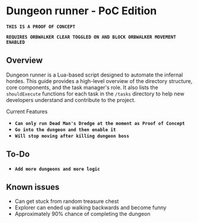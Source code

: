 # Dungeon runner - PoC Edition

**`THIS IS A PROOF OF CONCEPT`**

**`REQUIRES ORBWALKER CLEAR TOGGLED ON AND BLOCK ORBWALKER MOVEMENT ENABLED`**

## Overview

Dungeon runner is a Lua-based script designed to automate the infernal hordes. This guide provides a high-level overview of the directory structure, core components, and the task manager's role. It also lists the `shouldExecute` functions for each task in the `/tasks` directory to help new developers understand and contribute to the project.

Current Features
- **`Can only run Dead Man's Dredge at the moment as Proof of Concept`**
- **`Go into the dungeon and then enable it`**
- **`Will stop moving after killing dungeon boss`**

## To-Do

- **`Add more dungeons and more logic`**

## Known issues

- Can get stuck from random treasure chest
- Explorer can ended up walking backwards and become funny
- Approximately 90% chance of completing the dungeon